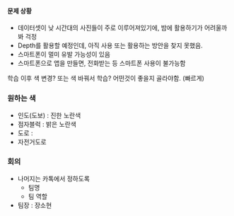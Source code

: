 #### 문제 상황
- 데이터셋이 낮 시간대의 사진들이 주로 이루어져있기에, 밤에 활용하기가 어려울까봐 걱정
- Depth를 활용할 예정인데, 아직 사용 또는 활용하는 방안을 찾지 못했음.
- 스마트폰이 멀미 유발 가능성이 있음
- 스마트폰으로 앱을 만들면, 전화받는 등 스마트폰 사용이 불가능함

학습 이후 색 변경? 또는 색 바꿔서 학습? 어떤것이 좋을지 골라야함. (빠르게)
### 원하는 색
- 인도(도보) : 진한 노란색
- 점자블럭 : 밝은 노란색
- 도로 : 
- 자전거도로


### 회의
- 나머지는 카톡에서 정하도록
	- 팀명
	- 팀 역할
- 팀장 : 장소현
